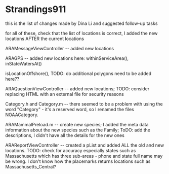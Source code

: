 # Strandings911

this is the list of changes made by Dina Li and suggested follow-up tasks

for all of these, check that the list of locations is correct, I added the new locations AFTER the current locations

ARAMessageViewController -- added new locations

ARAGPS -- added new locations here: withinServiceArea(), inStateWatersAt()

isLocationOffshore(), TODO: do additional polygons need to be added here??

ARAQuestionViewController -- added new locations; TODO: consider replacing HTML with an external file for security reasons

Category.h and Category.m -- there seemed to be a problem with using the word "Category" - it's a reserved word, so I renamed the files NOAACategory.

ARAMammalPreload.m  -- create new species; I added the meta data information about the new species such as the Family; ToDO: add the descriptions, I didn't have all the details for the new ones

ARAReportViewController -- created a pList and added ALL the old and new locations. TODO: check for accuracy especially states such as Massachusetts which has three sub-areas - phone and state full name may be wrong. I don't know how the placemarks returns locations such as Massachusetts_Central?

